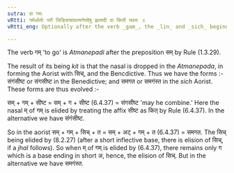 ```yaml
---
sutra: वा गमः
vRtti: गमेर्धातोः परौ लिङ्सिचावात्मनेपदेषु झलादी वा कितौ भवतः ॥
vRtti_eng: Optionally after the verb _gam_, the _lin_ and _sich_ beginning with _jhal_ consonants, in the _Atmanepada_, are _kit_.

---
```

The verb गम् 'to go' is _Atmanepadi_ after the preposition सम् by Rule (1.3.29).

The result of its being _kit_ is that the nasal is dropped in the _Atmanepada_, in forming the Aorist with सिच्, and the Bencdictive. Thus we have the forms :- संगंसीष्ट or संगसीष्ट in the Benedictive; and समगत or समगंस्त in the _sich_ Aorist. These forms are thus evolved :-

सम्  + गम् + सीष्ट = सम् + ग + सीष्ट (6.4.37) = संगसीष्ट 'may he combine.' Here the nasal म् of गम् is elided by treating the affix सीष्ट as कित् by Rule (6.4.37). In the alternative we have संगंसीष्ट.

So in the aorist सम् + गम् + सिच् + त = सम् + अट् + गम् + त (6.4.37) = समगत. The सिच् being elided by (8.2.27) (after a short inflective base, there is elision of सिच्, if a _jhal_ follows). So when म् of गम् is elided by (6.4.37), there remains only ग which is a base ending in short अ, hence, the elision of सिच्. But in the alternative we have समगंस्त.